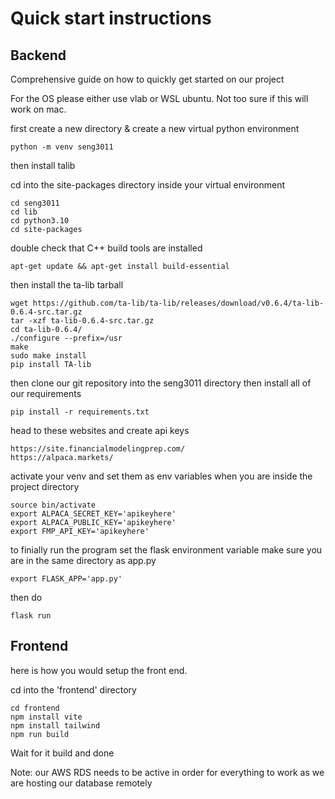 # Quick start instructions

## Backend

Comprehensive guide on how to quickly get started on our project

For the OS please either use vlab or WSL ubuntu. Not too sure if this will work on mac.

first create a new directory & create a new virtual python environment

```shell
python -m venv seng3011
```

then install talib 

cd into the site-packages directory inside your virtual environment
```
cd seng3011
cd lib
cd python3.10
cd site-packages
```

double check that C++ build tools are installed
```
apt-get update && apt-get install build-essential     
```

then install the ta-lib tarball 
```
wget https://github.com/ta-lib/ta-lib/releases/download/v0.6.4/ta-lib-0.6.4-src.tar.gz
tar -xzf ta-lib-0.6.4-src.tar.gz
cd ta-lib-0.6.4/
./configure --prefix=/usr
make
sudo make install
pip install TA-lib
```

then clone our git repository into the seng3011 directory then install all of our requirements
```
pip install -r requirements.txt
```

head to these websites and create api keys
```
https://site.financialmodelingprep.com/
https://alpaca.markets/
```

activate your venv and set them as env variables when you are inside the project directory

```
source bin/activate
export ALPACA_SECRET_KEY='apikeyhere'
export ALPACA_PUBLIC_KEY='apikeyhere'
export FMP_API_KEY='apikeyhere'
```

to finially run the program set the flask environment variable
make sure you are in the same directory as app.py
```
export FLASK_APP='app.py'
```

then do
```
flask run
```

## Frontend

here is how you would setup the front end.

cd into the 'frontend' directory
```
cd frontend
npm install vite
npm install tailwind
npm run build 
```

Wait for it build and done

Note: our AWS RDS needs to be active in order for everything to work as we are hosting our database remotely



